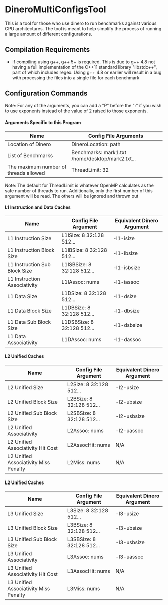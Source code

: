# DineroMultiConfigsTool
This is a tool for those who use dinero to run benchmarks against various CPU architectures. The tool is meant to help simplify the process of running a large amount of different configurations.

## Compilation Requirements
* If compiling using g++, g++ 5+ is required. This is due to g++ 4.8 not having a full implementation of the C++11 standard library "libstdc++", part of which includes regex. Using g++ 4.8 or earlier will result in a bug with processing the files into a single file for each benchmark

## Configuration Commands

Note: For any of the arguments, you can add a "P" before the ":" if you wish to use exponents instead of the value of 2 raised to those exponents.

#### Arguments Specific to this Program
| Name | Config File Arguments |
| --- | --- |
| Location of Dinero | DineroLocation: path |
| List of Benchmarks | Benchmarks: mark1.txt /home/desktop/mark2.txt... |
| The maximum number of threads allowed | ThreadLimit: 32 |

Note: The default for ThreadLimit is whatever OpenMP calculates as the safe number of threads to run. Additionally, only the first number of this argument will be read. The others will be ignored and thrown out

#### L1 Instruction and Data Caches
| Name | Config File Argument | Equivalent Dinero Argument |
| --- | --- | --- |
| L1 Instruction Size | L1ISize: 8 32:128 512... | -l1-isize |
| L1 Instruction Block Size | L1IBSize: 8 32:128 512... | -l1-ibsize |
| L1 Instruction Sub Block Size | L1ISBSize: 8 32:128 512... | -l1-isbsize |
| L1 Instruction Associativity | L1IAssoc: nums | -l1-iassoc |
| L1 Data Size | L1DSize: 8 32:128 512... | -l1-dsize |
| L1 Data Block Size | L1DBSize: 8 32:128 512... | -l1-dbsize |
| L1 Data Sub Block Size | L1DSBSize: 8 32:128 512... | -l1-dsbsize |
| L1 Data Associativity | L1DAssoc: nums | -l1-dassoc |

#### L2 Unified Caches
| Name | Config File Argument | Equivalent Dinero Argument |
| --- | --- | --- |
| L2 Unified Size | L2Size: 8 32:128 512... | -l2-usize |
| L2 Unified Block Size | L2BSize: 8 32:128 512... | -l2-ubsize |
| L2 Unified Sub Block Size | L2SBSize: 8 32:128 512... | -l2-usbsize |
| L2 Unified Associativity | L2Assoc: nums | -l2-uassoc |
| L2 Unified Associativity Hit Cost | L2AssocHit: nums | N/A |
| L2 Unified Associativity Miss Penalty | L2Miss: nums | N/A |

#### L2 Unified Caches
| Name | Config File Argument | Equivalent Dinero Argument |
| --- | --- | --- |
| L3 Unified Size | L3Size: 8 32:128 512... | -l3-usize |
| L3 Unified Block Size | L3BSize: 8 32:128 512... | -l3-ubsize |
| L3 Unified Sub Block Size | L3SBSize: 8 32:128 512... | -l3-usbsize |
| L3 Unified Associativity | L3Assoc: nums | -l3-uassoc |
| L3 Unified Associativity Hit Cost | L3AssocHit: nums | N/A |
| L3 Unified Associativity Miss Penalty | L3Miss: nums | N/A |
